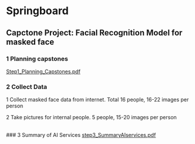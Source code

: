 # Springboard
## Capctone Project: Facial Recognition Model for masked face
### 1 Planning capstones
<a href="capstone/Step1_Planning_Capstones.pdf">Step1_Planning_Capstones.pdf</a>
<br>
### 2 Collect Data
<p>1 Collect masked face data from internet. 
Total 16 people, 16-22 images per person</p>
<p>2 Take pictures for internal people.
5 people, 15-20 images per person</p>
<br>
### 3 Summary of AI Services
<a href="capstone/step3_SummaryAIservices.pdf">step3_SummaryAIservices.pdf</a>
<br>
